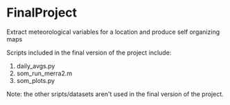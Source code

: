 # FinalProject
Extract meteorological variables for a location and produce self organizing maps

Scripts included in the final version of the project include: 
1) daily_avgs.py
2) som_run_merra2.m
3) som_plots.py

Note: the other sripts/datasets aren't used in the final version of the project.
